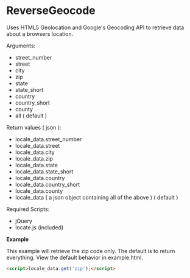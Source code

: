 ReverseGeocode
==============

Uses HTML5 Geolocation and Google's Geocoding API to retrieve data about a browsers location.

Arguments:

* street_number
* street
* city
* zip
* state
* state_short
* country
* country_short
* county
* all ( default )

Return values ( json ):

* locale_data.street_number
* locale_data.street
* locale_data.city
* locale_data.zip
* locale_data.state
* locale_data.state_short
* locale_data.country
* locale_data.country_short
* locale_data.county
* locale_data ( a json object containing all of the above ) ( default )

Required Scripts:

* jQuery
* locate.js (included)

**Example**

This example will retrieve the zip code only. The default is to return everything. View the default behavior in example.html.

```html
<script>locale_data.get('zip');</script>
```
